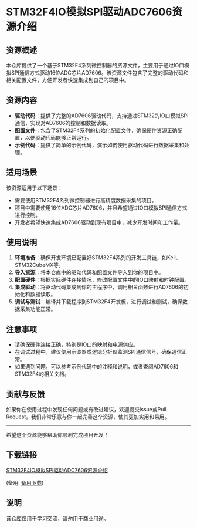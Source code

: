 # STM32F4IO模拟SPI驱动ADC7606资源介绍

## 资源概述

本仓库提供了一个基于STM32F4系列微控制器的资源文件，主要用于通过IO口模拟SPI通信方式驱动16位ADC芯片AD7606。该资源文件包含了完整的驱动代码和相关配置文件，方便开发者快速集成到自己的项目中。

## 资源内容

- **驱动代码**：提供了完整的AD7606驱动代码，支持通过STM32的IO口模拟SPI通信，实现对AD7606的控制和数据读取。
- **配置文件**：包含了STM32F4系列的初始化配置文件，确保硬件资源正确配置，以便驱动代码能够正常运行。
- **示例代码**：提供了简单的示例代码，演示如何使用驱动代码进行数据采集和处理。

## 适用场景

该资源适用于以下场景：
- 需要使用STM32F4系列微控制器进行高精度数据采集的项目。
- 项目中需要使用16位ADC芯片AD7606，并且希望通过IO口模拟SPI通信方式进行控制。
- 开发者希望快速集成AD7606驱动到现有项目中，减少开发时间和工作量。

## 使用说明

1. **环境准备**：确保开发环境已配置好STM32F4系列的开发工具链，如Keil、STM32CubeMX等。
2. **导入资源**：将本仓库中的驱动代码和配置文件导入到你的项目中。
3. **配置硬件**：根据实际硬件连接情况，修改配置文件中的IO口映射和时钟配置。
4. **集成驱动**：将驱动代码集成到你的主程序中，调用相关函数进行AD7606的初始化和数据读取。
5. **调试与测试**：编译并下载程序到STM32F4开发板，进行调试和测试，确保数据采集功能正常。

## 注意事项

- 请确保硬件连接正确，特别是IO口的映射和电源供应。
- 在调试过程中，建议使用示波器或逻辑分析仪监测SPI通信信号，确保通信正常。
- 如果遇到问题，可以参考示例代码中的注释和说明，或者查阅AD7606和STM32F4的相关文档。

## 贡献与反馈

如果你在使用过程中发现任何问题或有改进建议，欢迎提交Issue或Pull Request。我们非常乐意与你一起完善这个资源，使其更加实用和易用。

---

希望这个资源能够帮助你顺利完成项目开发！

## 下载链接
[STM32F4IO模拟SPI驱动ADC7606资源介绍](https://pan.quark.cn/s/209466ebfc54) 

(备用: [备用下载](https://pan.baidu.com/s/1-_AhkB_950B364NDgdvKeA?pwd=1234))

## 说明

该仓库仅用于学习交流，请勿用于商业用途。
